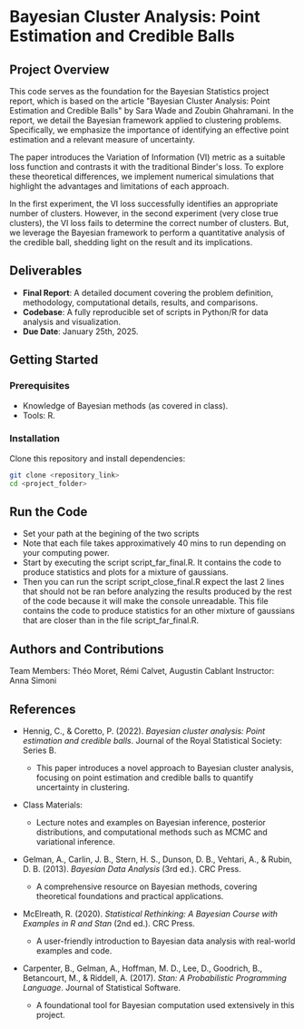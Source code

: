 # Bayesian Cluster Analysis: Point Estimation and Credible Balls  

## Project Overview  
This code serves as the foundation for the Bayesian Statistics project report, which is based on the article "Bayesian Cluster Analysis: Point Estimation and Credible Balls" by Sara Wade and Zoubin Ghahramani. In the report, we detail the Bayesian framework applied to clustering problems. Specifically, we emphasize the importance of identifying an effective point estimation and a relevant measure of uncertainty.

The paper introduces the Variation of Information (VI) metric as a suitable loss function and contrasts it with the traditional Binder's loss. To explore these theoretical differences, we implement numerical simulations that highlight the advantages and limitations of each approach.

In the first experiment, the VI loss successfully identifies an appropriate number of clusters. However, in the second experiment (very close true clusters), the VI loss fails to determine the correct number of clusters. But, we leverage the Bayesian framework to perform a quantitative analysis of the credible ball, shedding light on the result and its implications.



## Deliverables  
- **Final Report**: A detailed document covering the problem definition, methodology, computational details, results, and comparisons.  
- **Codebase**: A fully reproducible set of scripts in Python/R for data analysis and visualization.  
- **Due Date**: January 25th, 2025.  

## Getting Started  

### Prerequisites  
- Knowledge of Bayesian methods (as covered in class).  
- Tools: R. 

### Installation  
Clone this repository and install dependencies:  
```bash  
git clone <repository_link>  
cd <project_folder>  
```

## Run the Code
- Set your path at the begining of the two scripts
- Note that each file takes approximatively 40 mins to run depending on your computing power.
- Start by executing the script script_far_final.R. It contains the code to produce statistics and plots for a mixture of gaussians.
- Then you can run the script script_close_final.R expect the last 2 lines that should not be ran before analyzing the results produced by the rest of the code because it will make the console unreadable. This file contains the code to produce statistics for an other mixture of gaussians that are closer than in the file script_far_final.R.


## Authors and Contributions

Team Members: Théo Moret, Rémi Calvet, Augustin Cablant
Instructor: Anna Simoni 

## References  

- Hennig, C., & Coretto, P. (2022). *Bayesian cluster analysis: Point estimation and credible balls*. Journal of the Royal Statistical Society: Series B.  
  - This paper introduces a novel approach to Bayesian cluster analysis, focusing on point estimation and credible balls to quantify uncertainty in clustering.  

- Class Materials:  
  - Lecture notes and examples on Bayesian inference, posterior distributions, and computational methods such as MCMC and variational inference.  

- Gelman, A., Carlin, J. B., Stern, H. S., Dunson, D. B., Vehtari, A., & Rubin, D. B. (2013). *Bayesian Data Analysis* (3rd ed.). CRC Press.  
  - A comprehensive resource on Bayesian methods, covering theoretical foundations and practical applications.  

- McElreath, R. (2020). *Statistical Rethinking: A Bayesian Course with Examples in R and Stan* (2nd ed.). CRC Press.  
  - A user-friendly introduction to Bayesian data analysis with real-world examples and code.  

- Carpenter, B., Gelman, A., Hoffman, M. D., Lee, D., Goodrich, B., Betancourt, M., & Riddell, A. (2017). *Stan: A Probabilistic Programming Language*. Journal of Statistical Software.  
  - A foundational tool for Bayesian computation used extensively in this project.  


